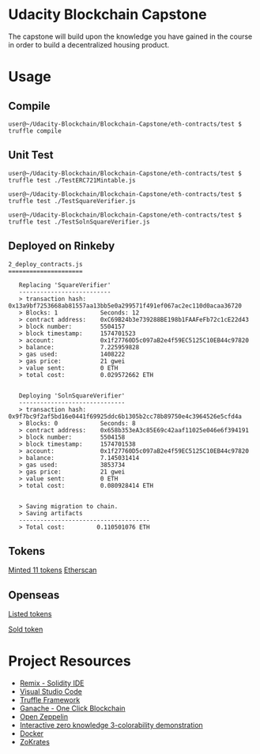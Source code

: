 # Udacity Blockchain Capstone

The capstone will build upon the knowledge you have gained in the course in order to build a decentralized housing product. 

# Usage

## Compile
```
user@~/Udacity-Blockchain/Blockchain-Capstone/eth-contracts/test $ truffle compile
```

## Unit Test
```
user@~/Udacity-Blockchain/Blockchain-Capstone/eth-contracts/test $ truffle test ./TestERC721Mintable.js 

user@~/Udacity-Blockchain/Blockchain-Capstone/eth-contracts/test $ truffle test ./TestSquareVerifier.js

user@~/Udacity-Blockchain/Blockchain-Capstone/eth-contracts/test $ truffle test ./TestSolnSquareVerifier.js 
```

## Deployed on Rinkeby
```
2_deploy_contracts.js
=====================

   Replacing 'SquareVerifier'
   --------------------------
   > transaction hash:    0x13a9bf7253668ab81557aa13bb5e0a299571f491ef067ac2ec110d0acaa36720
   > Blocks: 1            Seconds: 12
   > contract address:    0xC69B24b3e739288BE198b1FAAFeFb72c1cE22d43
   > block number:        5504157
   > block timestamp:     1574701523
   > account:             0x1f27760D5c097aB2e4f59EC5125C10EB44c97820
   > balance:             7.225959828
   > gas used:            1408222
   > gas price:           21 gwei
   > value sent:          0 ETH
   > total cost:          0.029572662 ETH


   Deploying 'SolnSquareVerifier'
   ------------------------------
   > transaction hash:    0x9f7bc9f2af5bd16e0441f69925ddc6b1305b2cc78b89750e4c3964526e5cfd4a
   > Blocks: 0            Seconds: 8
   > contract address:    0x658b353eA3c85E69c42aaf11025e046e6f394191
   > block number:        5504158
   > block timestamp:     1574701538
   > account:             0x1f27760D5c097aB2e4f59EC5125C10EB44c97820
   > balance:             7.145031414
   > gas used:            3853734
   > gas price:           21 gwei
   > value sent:          0 ETH
   > total cost:          0.080928414 ETH


   > Saving migration to chain.
   > Saving artifacts
   -------------------------------------
   > Total cost:         0.110501076 ETH
```

## Tokens
[Minted 11 tokens](Screenshots/tokens.png)
[Etherscan](https://rinkeby.etherscan.io/address/0x1f27760d5c097ab2e4f59ec5125c10eb44c97820)

## Openseas
[Listed tokens](https://rinkeby.opensea.io/accounts/0x1f27760d5c097ab2e4f59ec5125c10eb44c97820)

[Sold token](https://rinkeby.opensea.io/assets/0x658b353ea3c85e69c42aaf11025e046e6f394191/10?)


# Project Resources

* [Remix - Solidity IDE](https://remix.ethereum.org/)
* [Visual Studio Code](https://code.visualstudio.com/)
* [Truffle Framework](https://truffleframework.com/)
* [Ganache - One Click Blockchain](https://truffleframework.com/ganache)
* [Open Zeppelin ](https://openzeppelin.org/)
* [Interactive zero knowledge 3-colorability demonstration](http://web.mit.edu/~ezyang/Public/graph/svg.html)
* [Docker](https://docs.docker.com/install/)
* [ZoKrates](https://github.com/Zokrates/ZoKrates)
